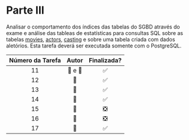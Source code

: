 <!-- https://gist.github.com/rxaviers/7360908 -->
# Parte III

Analisar o comportamento dos índices das tabelas do SGBD através do exame e análise das tableas de estatísticas para consultas SQL
sobre as tabelas [movies](../tabelas/movie.sql), [actors](../tabelas/actor.sql), [casting](../tabelas/casting.sql) e sobre uma tabela criada com dados aletórios.
Esta tarefa deverá ser executada somente com o PostgreSQL.

| Número da Tarefa | Autor             | Finalizada?
|:----------------:|:-----------------:|:----------:|
| 11               | :bear: e :tiger:  | :white_check_mark:
| 12               | :bear:            | :white_check_mark:
| 13               | :bear:            | :white_check_mark:
| 14               | :tiger:           | :white_check_mark:
| 15               | :tiger:           | :negative_squared_cross_mark:
| 16               | :tiger:           | :negative_squared_cross_mark:
| 17               | :bear:            | :white_check_mark:
